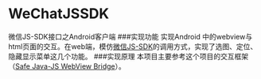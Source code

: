 # WeChatJSSDK
微信JS-SDK接口之Android客户端
###实现功能
实现Android 中的webview与html页面的交互。在web端，模仿[微信JS-SDK](http://mp.weixin.qq.com/wiki/7/aaa137b55fb2e0456bf8dd9148dd613f.html#.E8.8E.B7.E5.8F.96.E7.BD.91.E7.BB.9C.E7.8A.B6.E6.80.81.E6.8E.A5.E5.8F.A3)的调用方式，实现了选图、定位、隐藏显示菜单这几个功能。
###实现原理
本项目主要参考这个项目的交互框架（[Safe Java-JS WebView Bridge](https://github.com/pedant/safe-java-js-webview-bridge)）。
